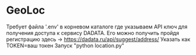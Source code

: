 # GeoLoc
Требует файла '.env' в корневом каталоге где указываем API ключ для получения доступа к сервису DADATA.
Его можно получить пройдя регистрацию здесь -> https://dadata.ru/api/suggest/address/
Указать как TOKEN=ваш токен
Запуск "python location.py"
